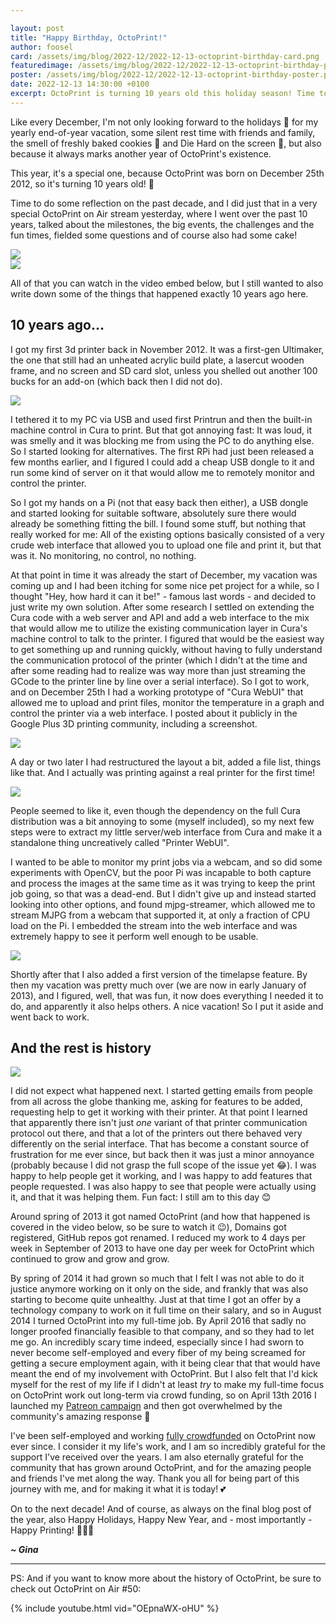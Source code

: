 ```yaml
---

layout: post
title: "Happy Birthday, OctoPrint!"
author: foosel
card: /assets/img/blog/2022-12/2022-12-13-octoprint-birthday-card.png
featuredimage: /assets/img/blog/2022-12/2022-12-13-octoprint-birthday-poster.png
poster: /assets/img/blog/2022-12/2022-12-13-octoprint-birthday-poster.png
date: 2022-12-13 14:30:00 +0100
excerpt: OctoPrint is turning 10 years old this holiday season! Time to reflect a bit on its history, and to eat cake!
---
```


Like every December, I'm not only looking forward to the holidays 🎄 for my yearly end-of-year vacation, some silent rest time with friends and
family, the smell of freshly baked cookies 🍪 and Die Hard on the screen 🍿, but also because it always marks another year of OctoPrint's existence.

This year, it's a special one, because OctoPrint was born on December 25th 2012, so it's turning 10 years old! 🎉

Time to do some reflection on the past decade, and I did just that in a very special OctoPrint on Air stream yesterday, where I went over 
the past 10 years, talked about the milestones, the big events, the challenges and the fun times, fielded some questions and of course also had some cake!

<div class="row-fluid" style="margin-bottom: 10px">
    <div class="span6">
        <a href="/assets/img/blog/2022-12/2022-12-13-gina-and-cupcake.jpg" data-lightbox="{{ page.id }}" data-title="Me and an OctoPrint themed cupcake"><img src="/assets/img/blog/2022-12/2022-12-13-gina-and-cupcake.jpg"></a>
    </div>
    <div class="span6">
        <a href="/assets/img/blog/2022-12/2022-12-13-gina-and-cupcake-bite.jpg" data-lightbox="{{ page.id }}" data-title="Me and the cupcake that's now missing a bite"><img src="/assets/img/blog/2022-12/2022-12-13-gina-and-cupcake-bite.jpg"></a>
    </div>
</div>

All of that you can watch in the video embed below, but I still wanted to also write down some of the things that happened exactly 10 years ago here.

## 10 years ago...

I got my first 3d printer back in November 2012. It was a first-gen Ultimaker, the one that still had an unheated acrylic build plate, 
a lasercut wooden frame, and no screen and SD card slot, unless you shelled out another 100 bucks for an add-on (which back then I did
not do). 

<div class="row-fluid" style="margin-bottom: 10px">
    <div class="span6 offset3">
        <a href="/assets/img/blog/2022-12/2022-12-13-ultimaker.jpg" data-lightbox="{{ page.id }}" data-title="Me and the cupcake that's now missing a bite"><img src="/assets/img/blog/2022-12/2022-12-13-ultimaker.jpg"></a>
    </div>
</div>

I tethered it to my PC via USB and used first Printrun and then the built-in machine control in Cura to print. But that
got annoying fast: It was loud, it was smelly and it was blocking me from using the PC to do anything else. So I started looking for
alternatives. The first RPi had just been released a few months earlier, and I figured I could add a cheap USB dongle to it and run 
some kind of server on it that would allow me to remotely monitor and control the printer.

So I got my hands on a Pi (not that easy back then either), a USB dongle and started looking for suitable software, absolutely sure
there would already be something fitting the bill. I found some stuff, but nothing that really worked for me: All of the existing options basically consisted of a very
crude web interface that allowed you to upload one file and print it, but that was it. No monitoring, no control, no nothing.

At that point in time it was already the start of December, my vacation was coming up and I had been itching for some nice pet project
for a while, so I thought "Hey, how hard it can it be!" - famous last words - and decided to just write my own solution. After some research I settled on
extending the Cura code with a web server and API and add a web interface to the mix that would allow me to utilize the existing
communication layer in Cura's machine control to talk to the printer. I figured that would be the easiest way to get something up
and running quickly, without having to fully understand the communication protocol of the printer (which I didn't at the time and
after some reading had to realize was way more than just streaming the GCode to the printer line by line over a serial interface). So I
got to work, and on December 25th I had a working prototype of "Cura WebUI" that allowed me to upload and print files, monitor the temperature in a graph 
and control the printer via a web interface. I posted about it publicly in the Google Plus 3D printing community, including a 
screenshot.

<div class="row-fluid" style="margin-bottom: 10px">
    <div class="span12">
        <a href="/assets/img/blog/2022-12/2022-12-13-first-ever-screenshot.png" data-lightbox="{{ page.id }}" data-title="The first ever screenshot of what is now OctoPrint"><img src="/assets/img/blog/2022-12/2022-12-13-first-ever-screenshot.png"></a>
    </div>
</div>

A day or two later I had restructured the layout a bit, added a file list, things like that. And I actually was printing against a real
printer for the first time!

<div class="row-fluid" style="margin-bottom: 10px">
    <div class="span12">
        <a href="/assets/img/blog/2022-12/2022-12-13-screenshot-layout.png" data-lightbox="{{ page.id }}" data-title="Layout changes and a file list"><img src="/assets/img/blog/2022-12/2022-12-13-screenshot-layout.png"></a>
    </div>
</div>

People seemed to like it, even though the dependency on the full Cura distribution was a bit annoying to some (myself included), so my next few steps were to
extract my little server/web interface from Cura and make it a standalone thing uncreatively called "Printer WebUI". 

I wanted to be able to monitor my print jobs via a webcam, and so did some experiments with OpenCV, but the poor Pi was incapable to both capture and process the images at the same time
as it was trying to keep the print job going, so that was a dead-end. But I didn't give up and instead started looking into other
options, and found mjpg-streamer, which allowed me to stream MJPG from a webcam that supported it, at only a fraction of CPU
load on the Pi. I embedded the stream into the web interface and was extremely happy to see it perform well enough to be usable.

<div class="row-fluid" style="margin-bottom: 10px">
    <div class="span12">
        <a href="/assets/img/blog/2022-12/2022-12-13-webcam.png" data-lightbox="{{ page.id }}" data-title="Renamed to Printer WebUI and now sporting a webcam tab"><img src="/assets/img/blog/2022-12/2022-12-13-webcam.png"></a>
    </div>
</div>

Shortly after that I also added a first version of the timelapse feature. By then my vacation was pretty much over (we are now in early
January of 2013), and I figured, well, that was fun, it now does everything I needed it to do, and apparently it also helps others. A nice
vacation! So I put it aside and went back to work.

## And the rest is history

<div class="row-fluid" style="margin-bottom: 10px">
    <div class="span12">
        <a href="/assets/img/blog/2022-12/2022-12-13-timeline.png" data-lightbox="{{ page.id }}" data-title="The first ever screenshot of what is now OctoPrint"><img src="/assets/img/blog/2022-12/2022-12-13-timeline.png"></a>
    </div>
</div>

I did not expect what happened next. I started getting emails from people from all across the globe thanking me, asking for features to be added,
requesting help to get it working with their printer. At that point I learned that apparently there isn't just *one* variant of that
printer communication protocol out there, and that a lot of the printers out there behaved very differently on the serial interface. That has become
a constant source of frustration for me ever since, but back then it was just a minor annoyance (probably because I did not grasp the full scope of the issue yet 😂). I was happy to help people get it
working, and I was happy to add features that people requested. I was also happy to see that people were actually using it, and that
it was helping them. Fun fact: I still am to this day 😊

Around spring of 2013 it got named OctoPrint (and how that happened is covered in the video below, so be sure to watch it 😉), Domains got registered, GitHub
repos got renamed. I reduced my work to 4 days per week in September of 2013 to have one day per week for OctoPrint which continued to grow and grow
and grow. 

By spring of 2014 it had grown so much that I felt I was not able to do it justice anymore working on it only on the side, and frankly that was also
starting to become quite unhealthy. Just at that time I got an offer by a technology company to work on it full time on their salary, and so in August 2014
I turned OctoPrint into my full-time job. By April 2016 that sadly no longer proofed financially feasible to that company, and so they had to let me go. An incredibly scary time indeed,
especially since I had sworn to never become self-employed and every fiber of my being screamed for getting a secure employment again, with it being clear that that would have
meant the end of my involvement with OctoPrint. But I also felt that I'd 
kick myself for the rest of my life if I didn't at least *try* to make my full-time focus on OctoPrint work out long-term via crowd
funding, so on April 13th 2016 I launched my [Patreon campaign](https://patreon.com/foosel) and then got overwhelmed by the community's amazing response 🥰

I've been self-employed and working [fully crowdfunded](/support-octoprint/) on OctoPrint now ever since. I consider it my life's work, and I am so incredibly grateful for the support I've
received over the years. I am also eternally grateful for the community that has grown around OctoPrint, and for the amazing people and friends I've met
along the way. Thank you all for being part of this journey with me, and for making it what it is today! 💕

On to the next decade! And of course, as always on the final blog post of the year, also Happy Holidays, Happy New Year, and - most importantly - Happy Printing! 🎄🎅🎁

***~ Gina***

---

PS: And if you want to know more about the history of OctoPrint, be sure to check out OctoPrint on Air #50:

{% include youtube.html vid="OEpnaWX-oHU" %}
